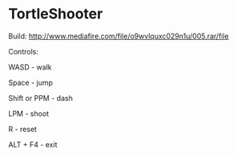 # TortleShooter
Build: http://www.mediafire.com/file/o9wvlquxc029n1u/005.rar/file

Controls: 

WASD - walk

Space - jump

Shift or PPM - dash

LPM - shoot

R - reset

ALT + F4 - exit
